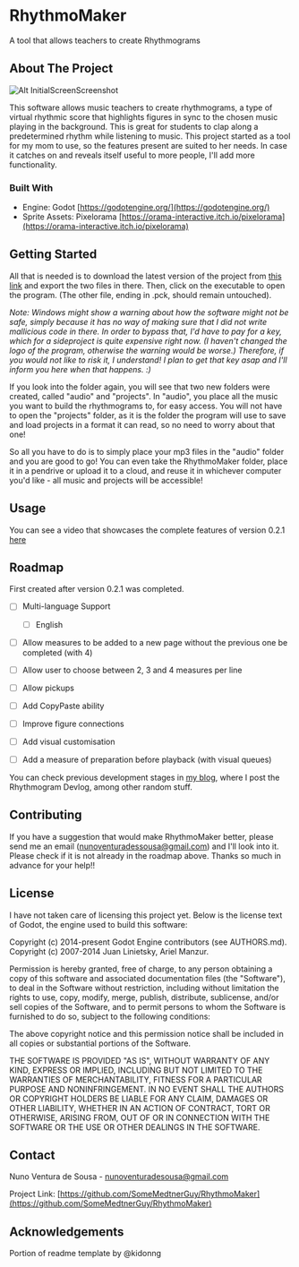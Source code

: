 # RhythmoMaker
A tool that allows teachers to create Rhythmograms



<!-- ABOUT THE PROJECT -->
## About The Project

![Alt InitialScreenScreenshot](https://github.com/SomeMedtnerGuy/RhythmoMaker/assets/106471802/f2105a88-82d2-4ede-99dc-6343dfb1557e)

This software allows music teachers to create rhythmograms, a type of virtual rhythmic score that highlights figures in sync to the chosen music playing in the background. This is great for students to clap along a predetermined rhythm while listening to music.
This project started as a tool for my mom to use, so the features present are suited to her needs. In case it catches on and reveals itself useful to more people, I'll add more functionality.


### Built With

- Engine: Godot [https://godotengine.org/](https://godotengine.org/)
- Sprite Assets: Pixelorama [https://orama-interactive.itch.io/pixelorama](https://orama-interactive.itch.io/pixelorama)



<!-- GETTING STARTED -->
## Getting Started

All that is needed is to download the latest version of the project from  [this link](https://drive.google.com/drive/folders/14EzbgPs6xNWwsRa-FlGkv6kf6RbABdvQ?usp=drive_link) and export the two files in there. Then, click on the executable to open the program. (The other file, ending in .pck, should remain untouched).

*Note: Windows might show a warning about how the software might not be safe, simply because it has no way of making sure that I did not write mallicious code in there. In order to bypass that, I'd have to pay for a key, which for a sideproject is quite expensive right now. (I haven't changed the logo of the program, otherwise the warning would be worse.) Therefore, if you would not like to risk it, I understand! I plan to get that key asap and I'll inform you here when that happens. :)* 

If you look into the folder again, you will see that two new folders were created, called "audio" and "projects". In "audio", you place all the music you want to build the rhythmograms to, for easy access. You will not have to open the "projects" folder, as it is the folder the program will use to save and load projects in a format it can read, so no need to worry about that one!

So all you have to do is to simply place your mp3 files in the "audio" folder and you are good to go! You can even take the RhythmoMaker folder, place it in a pendrive or upload it to a cloud, and reuse it in whichever computer you'd like - all music and projects will be accessible!



<!-- USAGE EXAMPLES -->
## Usage

You can see a video that showcases the complete features of version 0.2.1 [here](https://www.youtube.com/watch?v=ly549D7FdWo)



<!-- ROADMAP -->
## Roadmap

First created after version 0.2.1 was completed.

- [ ] Multi-language Support
    - [ ] English
- [ ] Allow measures to be added to a new page without the previous one be completed (with 4)
- [ ] Allow user to choose between 2, 3 and 4 measures per line
- [ ] Allow pickups
- [ ] Add CopyPaste ability
- [ ] Improve figure connections
- [ ] Add visual customisation
- [ ] Add a measure of preparation before playback (with visual queues)
    

You can check previous development stages in [my blog](https://hopefullyalotofstuff.blogspot.com/), where I post the Rhythmogram Devlog, among other random stuff.



<!-- CONTRIBUTING -->
## Contributing

If you have a suggestion that would make RhythmoMaker better, please send me an email (nunoventuradessousa@gmail.com) and I'll look into it. Please check if it is not already in the roadmap above.
Thanks so much in advance for your help!!



<!-- LICENSE -->
## License

I have not taken care of licensing this project yet. Below is the license text of Godot, the engine used to build this software:

Copyright (c) 2014-present Godot Engine contributors (see AUTHORS.md).
Copyright (c) 2007-2014 Juan Linietsky, Ariel Manzur.

Permission is hereby granted, free of charge, to any person obtaining a copy
of this software and associated documentation files (the "Software"), to deal
in the Software without restriction, including without limitation the rights
to use, copy, modify, merge, publish, distribute, sublicense, and/or sell
copies of the Software, and to permit persons to whom the Software is
furnished to do so, subject to the following conditions:

The above copyright notice and this permission notice shall be included in all
copies or substantial portions of the Software.

THE SOFTWARE IS PROVIDED "AS IS", WITHOUT WARRANTY OF ANY KIND, EXPRESS OR
IMPLIED, INCLUDING BUT NOT LIMITED TO THE WARRANTIES OF MERCHANTABILITY,
FITNESS FOR A PARTICULAR PURPOSE AND NONINFRINGEMENT. IN NO EVENT SHALL THE
AUTHORS OR COPYRIGHT HOLDERS BE LIABLE FOR ANY CLAIM, DAMAGES OR OTHER
LIABILITY, WHETHER IN AN ACTION OF CONTRACT, TORT OR OTHERWISE, ARISING FROM,
OUT OF OR IN CONNECTION WITH THE SOFTWARE OR THE USE OR OTHER DEALINGS IN THE
SOFTWARE.



<!-- CONTACT -->
## Contact

Nuno Ventura de Sousa - nunoventuradesousa@gmail.com

Project Link: [https://github.com/SomeMedtnerGuy/RhythmoMaker](https://github.com/SomeMedtnerGuy/RhythmoMaker)



<!-- ACKNOWLEDGeMENTS -->
## Acknowledgements

Portion of readme template by @kidonng
